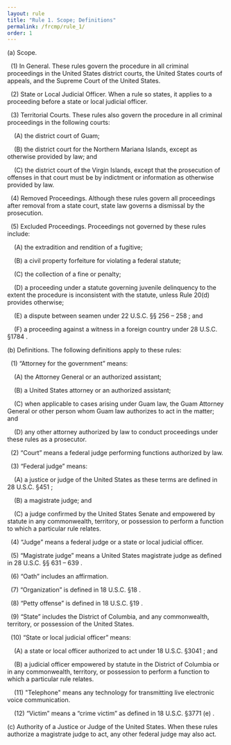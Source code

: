 ```yaml
---
layout: rule
title: "Rule 1. Scope; Definitions"
permalink: /frcmp/rule_1/
order: 1
---
```


(a) Scope.


&nbsp;&nbsp;(1) In General. These rules govern the procedure in all criminal proceedings in the United States district courts, the United States courts of appeals, and the Supreme Court of the United States.


&nbsp;&nbsp;(2) State or Local Judicial Officer. When a rule so states, it applies to a proceeding before a state or local judicial officer.


&nbsp;&nbsp;(3) Territorial Courts. These rules also govern the procedure in all criminal proceedings in the following courts:


&nbsp;&nbsp;&nbsp;&nbsp;(A) the district court of Guam;


&nbsp;&nbsp;&nbsp;&nbsp;(B) the district court for the Northern Mariana Islands, except as otherwise provided by law; and


&nbsp;&nbsp;&nbsp;&nbsp;(C) the district court of the Virgin Islands, except that the prosecution of offenses in that court must be by indictment or information as otherwise provided by law.


&nbsp;&nbsp;(4) Removed Proceedings. Although these rules govern all proceedings after removal from a state court, state law governs a dismissal by the prosecution.


&nbsp;&nbsp;(5) Excluded Proceedings. Proceedings not governed by these rules include:


&nbsp;&nbsp;&nbsp;&nbsp;(A) the extradition and rendition of a fugitive;


&nbsp;&nbsp;&nbsp;&nbsp;(B) a civil property forfeiture for violating a federal statute;


&nbsp;&nbsp;&nbsp;&nbsp;(C) the collection of a fine or penalty;


&nbsp;&nbsp;&nbsp;&nbsp;(D) a proceeding under a statute governing juvenile delinquency to the extent the procedure is inconsistent with the statute, unless Rule 20(d) provides otherwise;


&nbsp;&nbsp;&nbsp;&nbsp;(E) a dispute between seamen under 22 U.S.C. §§ 256 – 258 ; and


&nbsp;&nbsp;&nbsp;&nbsp;(F) a proceeding against a witness in a foreign country under 28 U.S.C. §1784 .


(b) Definitions. The following definitions apply to these rules:


&nbsp;&nbsp;(1) “Attorney for the government” means:


&nbsp;&nbsp;&nbsp;&nbsp;(A) the Attorney General or an authorized assistant;


&nbsp;&nbsp;&nbsp;&nbsp;(B) a United States attorney or an authorized assistant;


&nbsp;&nbsp;&nbsp;&nbsp;(C) when applicable to cases arising under Guam law, the Guam Attorney General or other person whom Guam law authorizes to act in the matter; and


&nbsp;&nbsp;&nbsp;&nbsp;(D) any other attorney authorized by law to conduct proceedings under these rules as a prosecutor.


&nbsp;&nbsp;(2) “Court” means a federal judge performing functions authorized by law.


&nbsp;&nbsp;(3) “Federal judge” means:


&nbsp;&nbsp;&nbsp;&nbsp;(A) a justice or judge of the United States as these terms are defined in 28 U.S.C. §451 ;


&nbsp;&nbsp;&nbsp;&nbsp;(B) a magistrate judge; and


&nbsp;&nbsp;&nbsp;&nbsp;(C) a judge confirmed by the United States Senate and empowered by statute in any commonwealth, territory, or possession to perform a function to which a particular rule relates.


&nbsp;&nbsp;(4) “Judge” means a federal judge or a state or local judicial officer.


&nbsp;&nbsp;(5) “Magistrate judge” means a United States magistrate judge as defined in 28 U.S.C. §§ 631 – 639 .


&nbsp;&nbsp;(6) “Oath” includes an affirmation.


&nbsp;&nbsp;(7) “Organization” is defined in 18 U.S.C. §18 .


&nbsp;&nbsp;(8) “Petty offense” is defined in 18 U.S.C. §19 .


&nbsp;&nbsp;(9) “State” includes the District of Columbia, and any commonwealth, territory, or possession of the United States.


&nbsp;&nbsp;(10) “State or local judicial officer” means:


&nbsp;&nbsp;&nbsp;&nbsp;(A) a state or local officer authorized to act under 18 U.S.C. §3041 ; and


&nbsp;&nbsp;&nbsp;&nbsp;(B) a judicial officer empowered by statute in the District of Columbia or in any commonwealth, territory, or possession to perform a function to which a particular rule relates.


&nbsp;&nbsp;&nbsp;&nbsp;(11) "Telephone" means any technology for transmitting live electronic voice communication.


&nbsp;&nbsp;&nbsp;&nbsp;(12) “Victim” means a “crime victim” as defined in 18 U.S.C. §3771 (e) .


(c) Authority of a Justice or Judge of the United States. When these rules authorize a magistrate judge to act, any other federal judge may also act.
